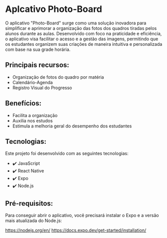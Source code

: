 # Aplcativo Photo-Board

O aplicativo "Photo-Board" surge como uma solução inovadora para simplificar e aprimorar a organização das fotos dos quadros tiradas pelos alunos durante as aulas. Desenvolvido com foco na praticidade e eficiência, o aplicativo visa facilitar o acesso e a gestão das imagens, permitindo que os estudantes organizem suas criações de maneira intuitiva e personalizada com base na sua grade horária.

## Principais recursos:
- Organização de fotos do quadro por matéria
- Calendário-Agenda
- Registro Visual do Progresso

## Benefícios:
- Facilita a organização
- Auxilia nos estudos
- Estimula a melhoria geral do desempenho dos estudantes

## Tecnologias:
Este projeto foi desenvolvido com as seguintes tecnologias:
- ✔️ JavaScript
- ✔️ React Native
- ✔️ Expo
- ✔️ Node.js

## Pré-requisitos:
Para conseguir abrir o aplicativo, você precisará instalar o Expo e a versão mais atualizada do Node.js:

https://nodejs.org/en/
https://docs.expo.dev/get-started/installation/
